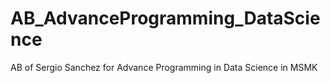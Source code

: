 # AB_AdvanceProgramming_DataScience
 AB of Sergio Sanchez for Advance Programming in Data Science in MSMK
